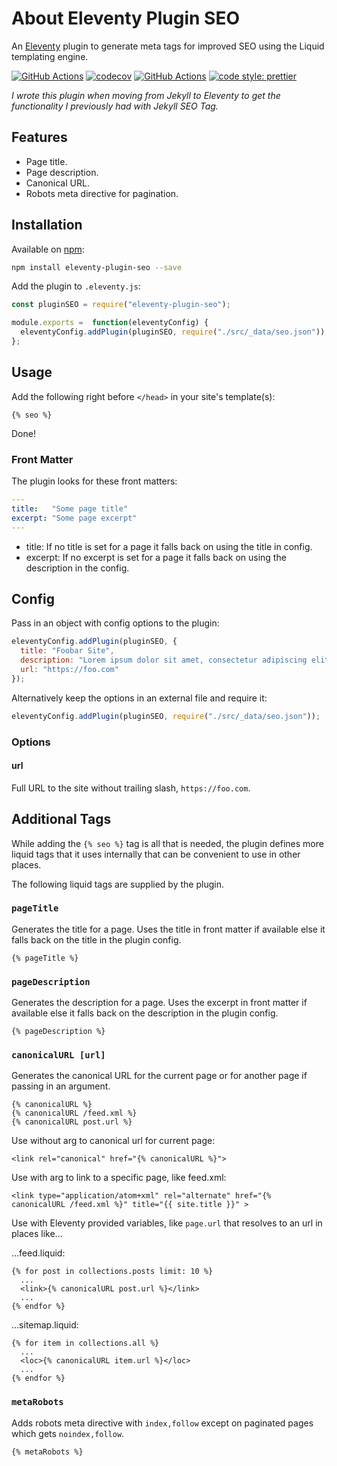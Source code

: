 # About Eleventy Plugin SEO

An [Eleventy](https://github.com/11ty/eleventy) plugin to generate meta tags for improved SEO using the Liquid templating engine.

[![GitHub Actions](https://github.com/artstorm/eleventy-plugin-seo/workflows/CI/badge.svg)](https://github.com/artstorm/eleventy-plugin-seo/actions)
[![codecov](https://codecov.io/gh/artstorm/eleventy-plugin-seo/branch/master/graph/badge.svg)](https://codecov.io/gh/artstorm/eleventy-plugin-seo)
[![GitHub Actions](https://github.com/artstorm/eleventy-plugin-seo/workflows/style/badge.svg)](https://github.com/artstorm/eleventy-plugin-seo/actions)
[![code style: prettier](https://img.shields.io/badge/code_style-prettier-ff69b4.svg)](https://github.com/prettier/prettier)

_I wrote this plugin when moving from Jekyll to Eleventy to get the functionality I previously had with Jekyll SEO Tag._

## Features

* Page title.
* Page description.
* Canonical URL.
* Robots meta directive for pagination.

## Installation

Available on [npm](https://www.npmjs.com/package/eleventy-plugin-seo):

```sh
npm install eleventy-plugin-seo --save
```

Add the plugin to `.eleventy.js`:

```js
const pluginSEO = require("eleventy-plugin-seo");

module.exports =  function(eleventyConfig) {
  eleventyConfig.addPlugin(pluginSEO, require("./src/_data/seo.json"));
};
```

## Usage

Add the following right before `</head>` in your site's template(s):

```liquid
{% seo %}
```

Done!

### Front Matter

The plugin looks for these front matters:

```yml
---
title:   "Some page title"
excerpt: "Some page excerpt"
---
```

* title: If no title is set for a page it falls back on using the title in config.
* excerpt: If no excerpt is set for a page it falls back on using the description in the config. 

## Config

Pass in an object with config options to the plugin:

```js
eleventyConfig.addPlugin(pluginSEO, {
  title: "Foobar Site",
  description: "Lorem ipsum dolor sit amet, consectetur adipiscing elit.",
  url: "https://foo.com"
});
```  

Alternatively keep the options in an external file and require it:

```js
eleventyConfig.addPlugin(pluginSEO, require("./src/_data/seo.json"));
```

### Options

#### url

Full URL to the site without trailing slash, `https://foo.com`.

## Additional Tags

While adding the `{% seo %}` tag is all that is needed, the plugin defines more liquid tags that it uses internally that can be convenient to use in other places.

The following liquid tags are supplied by the plugin.

### `pageTitle`

Generates the title for a page. Uses the title in front matter if available else it falls back on the title in the plugin config.

```liquid
{% pageTitle %}
```

### `pageDescription`

Generates the description for a page. Uses the excerpt in front matter if available else it falls back on the description in the plugin config.

```liquid
{% pageDescription %}
```

### `canonicalURL [url]`

Generates the canonical URL for the current page or for another page if passing in an argument.

```liquid
{% canonicalURL %}
{% canonicalURL /feed.xml %}
{% canonicalURL post.url %}
```

Use without arg to canonical url for current page:

```liquid
<link rel="canonical" href="{% canonicalURL %}">
```

Use with arg to link to a specific page, like feed.xml:

```liquid
<link type="application/atom+xml" rel="alternate" href="{% canonicalURL /feed.xml %}" title="{{ site.title }}" >
```

Use with Eleventy provided variables, like `page.url` that resolves to an url in places like...

...feed.liquid: 

```liquid
{% for post in collections.posts limit: 10 %}
  ...
  <link>{% canonicalURL post.url %}</link>
  ...
{% endfor %}
```

...sitemap.liquid:
```liquid
{% for item in collections.all %}
  ...
  <loc>{% canonicalURL item.url %}</loc>
  ...
{% endfor %}
```

### `metaRobots`

Adds robots meta directive with `index,follow` except on paginated pages which gets `noindex,follow`.

```liquid
{% metaRobots %}
```
